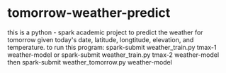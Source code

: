 # tomorrow-weather-predict
this is a python - spark academic project to predict the weather for tomorrow given today's date, latitude, longtitude, elevation, and temperature. 
to run this program:
spark-submit weather_train.py tmax-1 weather-model
or
spark-submit weather_train.py tmax-2 weather-model
then 
spark-submit weather_tomorrow.py weather-model
